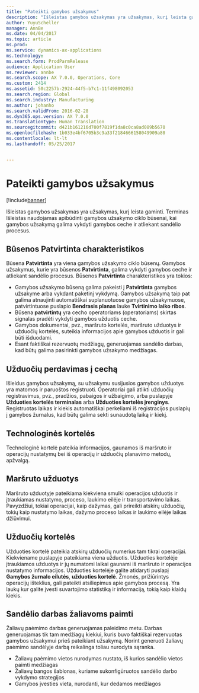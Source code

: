 ```yaml
---
title: "Pateikti gamybos užsakymus"
description: "Išleistas gamybos užsakymas yra užsakymas, kurį leista gaminti. Terminas Išleistas naudojamas apibūdinti gamybos užsakymo ciklo būsenai, kai gamybos užsakymą galima vykdyti gamybos ceche ir atliekant sandėlio procesus."
author: YuyuScheller
manager: AnnBe
ms.date: 04/04/2017
ms.topic: article
ms.prod: 
ms.service: dynamics-ax-applications
ms.technology: 
ms.search.form: ProdParmRelease
audience: Application User
ms.reviewer: annbe
ms.search.scope: AX 7.0.0, Operations, Core
ms.custom: 2414
ms.assetid: 50c2257b-2924-44f5-b7c1-11f498092053
ms.search.region: Global
ms.search.industry: Manufacturing
ms.author: johanho
ms.search.validFrom: 2016-02-28
ms.dyn365.ops.version: AX 7.0.0
ms.translationtype: Human Translation
ms.sourcegitcommit: d421b161216d700f7819f1da8c0ca8ad089b5670
ms.openlocfilehash: 1b033e4bf6705b3c9a33f2184666158049909a80
ms.contentlocale: lt-lt
ms.lasthandoff: 05/25/2017


---
```


# <a name="release-production-orders"></a>Pateikti gamybos užsakymus

[!include[banner](../includes/banner.md)]


Išleistas gamybos užsakymas yra užsakymas, kurį leista gaminti. Terminas Išleistas naudojamas apibūdinti gamybos užsakymo ciklo būsenai, kai gamybos užsakymą galima vykdyti gamybos ceche ir atliekant sandėlio procesus. 

<a name="characteristics-of-the-released-state"></a>Būsenos Patvirtinta charakteristikos
-------------------------------------

Būsena **Patvirtinta** yra viena gamybos užsakymo ciklo būsenų. Gamybos užsakymus, kurie yra būsenos **Patvirtinta**, galima vykdyti gamybos ceche ir atliekant sandėlio procesus. Būsenos **Patvirtinta** charakteristikos yra tokios:

-   Gamybos užsakymo būseną galima pakeisti į **Patvirtinta** gamybos užsakyme arba vykdant paketinį vykdymą. Gamybos užsakymą taip pat galima atnaujinti automatiškai suplanuotuose gamybos užsakymuose, patvirtintuose puslapio **Bendrasis planas** lauke **Tvirtinimo laiko ribos**.
-   Būsena **patvirtintų** yra cecho operatoriams (operatoriams) skirtas signalas pradėti vykdyti gamybos užduotis ceche.
-   Gamybos dokumentai, pvz., maršruto kortelės, maršruto užduotys ir užduočių kortelės, suteikia informacijos apie gamybos užduotis ir gali būti išduodami.
-   Esant faktiškai rezervuotų medžiagų, generuojamas sandėlio darbas, kad būtų galima pasirinkti gamybos užsakymo medžiagas.

## <a name="releasing-jobs-to-the-shop-floor"></a>Užduočių perdavimas į cechą
Išleidus gamybos užsakymą, su užsakymu susijusios gamybos užduotys yra matomos ir paruoštos registruoti. Operatoriai gali atlikti užduočių registravimus, pvz., pradžios, pabaigos ir užbaigimo, arba puslapyje **Užduoties kortelės terminalas** arba **Užduoties kortelės įrenginys**. Registruotas laikas ir kiekis automatiškai perkeliami iš registracijos puslapių į gamybos žurnalus, kad būtų galima sekti sunaudotą laiką ir kiekį.

## <a name="route-cards"></a>Technologinės kortelės
Technologinė kortelė pateikia informacijos, gaunamos iš maršruto ir operacijų nustatymų bei iš operacijų ir užduočių planavimo metodų, apžvalgą.

## <a name="route-jobs"></a>Maršruto užduotys
Maršruto užduotyje pateikiama kiekviena smulki operacijos užduotis ir įtraukiamas nustatymo, proceso, laukimo eilėje ir transportavimo laikas. Pavyzdžiui, tokiai operacijai, kaip dažymas, gali prireikti atskirų užduočių, tokių kaip nustatymo laikas, dažymo proceso laikas ir laukimo eilėje laikas džiūvimui.

## <a name="job-cards"></a>Užduočių kortelės
Užduoties kortelė pateikia atskirų užduočių numerius tam tikrai operacijai. Kiekviename puslapyje pateikiama viena užduotis. Užduoties kortelėje įtraukiamos užduotys ir jų numatomi laikai gaunami iš maršruto ir operacijos nustatymo informacijos. Užduoties kortelėje galite atidaryti puslapį **Gamybos žurnalo eilutės**, **užduoties kortelė**. Žmonės, prižiūrintys operacijų išteklius, gali pateikti atsiliepimus apie gamybos procesą. Yra laukų kur galite įvesti suvartojimo statistiką ir informaciją, tokią kaip klaidų kiekis.

## <a name="warehouse-work-for-raw-material-picking"></a>Sandėlio darbas žaliavoms paimti
Žaliavų paėmimo darbas generuojamas paleidimo metu. Darbas generuojamas tik tam medžiagų kiekiui, kuris buvo faktiškai rezervuotas gamybos užsakymui prieš pateikiant užsakymą. Norint generuoti žaliavų paėmimo sandėlyje darbą reikalinga toliau nurodyta sąranka.

-   Žaliavų paėmimo vietos nurodymas nustato, iš kurios sandėlio vietos paimti medžiagas
-   Žaliavų bangos šablonas, kuriame sukonfigūruotos sandėlio darbo vykdymo strategijos
-   Gamybos įvesties vieta, nurodanti, kur dedamos medžiagos





